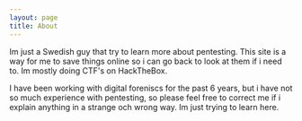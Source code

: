 ```yaml
---
layout: page
title: About
---
```


Im just a Swedish guy that try to learn more about pentesting.
This site is a way for me to save things online so i can go back to look at them if i need to. Im mostly doing CTF's on HackTheBox.

I have been working with digital foreniscs for the past 6 years, but i have not so much experience with pentesting, so please feel free to correct me if i explain anything in a strange och wrong way. Im just trying to learn here.






